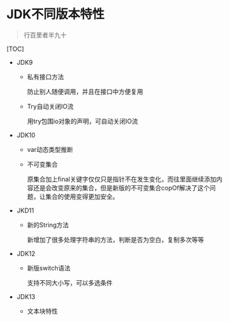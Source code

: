 # JDK不同版本特性

> 行百里者半九十

[TOC]

- JDK9
  - 私有接口方法
  
    防止别人随便调用，并且在接口中方便复用
  
  - Try自动关闭IO流
  
    用try包围io对象的声明，可自动关闭IO流
- JDK10
  - var动态类型推断
  
  - 不可变集合
  
    原集合加上final关键字仅仅只是指针不在发生变化，而往里面继续添加内容还是会改变原来的集合，但是新版的不可变集合copOf解决了这个问题，让集合的使用变得更加安全。
- JKD11
  
  - 新的String方法
  
    新增加了很多处理字符串的方法，判断是否为空白，复制多次等等
- JDK12
  
  - 新版switch语法
  
    支持不同大小写，可以多选条件
- JDK13
  
  - 文本块特性
